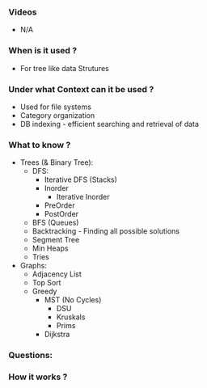 ### Videos

- N/A

### When is it used ?

- For tree like data Strutures

### Under what Context can it be used ?

- Used for file systems
- Category organization
- DB indexing - efficient searching and retrieval of data

### What to know ?

- Trees (& Binary Tree):
  - DFS:
    - Iterative DFS (Stacks)
    - Inorder
      - Iterative Inorder
    - PreOrder
    - PostOrder
  - BFS (Queues)
  - Backtracking - Finding all possible solutions
  - Segment Tree
  - Min Heaps
  - Tries
- Graphs:
  - Adjacency List
  - Top Sort
  - Greedy
    - MST (No Cycles)
      - DSU
      - Kruskals
      - Prims
    - Dijkstra

### Questions:

### How it works ?
